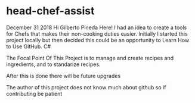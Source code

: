 # head-chef-assist
December 31 2018
Hi Gilberto Pineda Here!
I had an idea to create a tools for Chefs that makes their non-cooking duties easier.
Initially I started this project locally but then decided this could be an opportunity
to Learn How to Use GitHub.
C#

The Focal Point Of This Project is to manage and create recipes and ingredients,
and to standarize recipes.

After this is done there will be future upgrades

The author of this project does not know much about github so if contributing be patient




